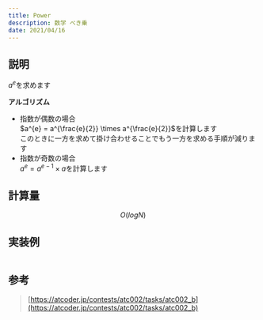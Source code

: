 ```yaml
---
title: Power
description: 数学 べき乗
date: 2021/04/16
---
```


## 説明
$a^{e}$を求めます

**アルゴリズム**  
- 指数が偶数の場合  
  $a^{e} = a^{\frac{e}{2}} \times a^{\frac{e}{2}}$を計算します  
  このときに一方を求めて掛け合わせることでもう一方を求める手順が減ります
- 指数が奇数の場合  
  $a^{e} = a^{e - 1} \times a$を計算します

## 計算量
$$
O(logN)
$$

## 実装例

```cpp import=/assets/Library/math/pow.cpp
```

## 参考
> [https://atcoder.jp/contests/atc002/tasks/atc002_b](https://atcoder.jp/contests/atc002/tasks/atc002_b)
